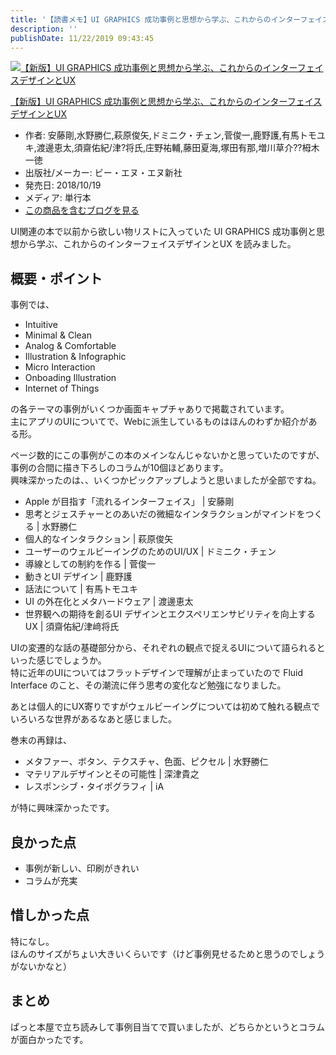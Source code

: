 ```yaml
---
title: '【読書メモ】UI GRAPHICS 成功事例と思想から学ぶ、これからのインターフェイスデザインとUX'
description: ''
publishDate: 11/22/2019 09:43:45
---
```

<p><div class="hatena-asin-detail"><a href="http://www.amazon.co.jp/exec/obidos/ASIN/4802511051/hatena-blog-22/"><img src="https://images-fe.ssl-images-amazon.com/images/I/41sjdrLz6cL._SL160_.jpg" class="hatena-asin-detail-image" alt="【新版】UI GRAPHICS 成功事例と思想から学ぶ、これからのインターフェイスデザインとUX" title="【新版】UI GRAPHICS 成功事例と思想から学ぶ、これからのインターフェイスデザインとUX"></a><div class="hatena-asin-detail-info"><p class="hatena-asin-detail-title"><a href="http://www.amazon.co.jp/exec/obidos/ASIN/4802511051/hatena-blog-22/">【新版】UI GRAPHICS 成功事例と思想から学ぶ、これからのインターフェイスデザインとUX</a></p><ul><li><span class="hatena-asin-detail-label">作者:</span> 安藤剛,水野勝仁,萩原俊矢,ドミニク・チェン,菅俊一,鹿野護,有馬トモユキ,渡邊恵太,須齋佑紀/津?将氏,庄野祐輔,藤田夏海,塚田有那,増川草介??栂木一徳</li><li><span class="hatena-asin-detail-label">出版社/メーカー:</span> ビー・エヌ・エヌ新社</li><li><span class="hatena-asin-detail-label">発売日:</span> 2018/10/19</li><li><span class="hatena-asin-detail-label">メディア:</span> 単行本</li><li><a href="http://d.hatena.ne.jp/asin/4802511051/hatena-blog-22" target="_blank">この商品を含むブログを見る</a></li></ul></div><div class="hatena-asin-detail-foot"></div></div></p>

<p>UI関連の本で以前から欲しい物リストに入っていた UI GRAPHICS 成功事例と思想から学ぶ、これからのインターフェイスデザインとUX を読みました。</p>

<h2>概要・ポイント</h2>

<p>事例では、</p>

<ul>
<li>Intuitive</li>
<li>Minimal &amp; Clean</li>
<li>Analog &amp; Comfortable</li>
<li>Illustration &amp; Infographic</li>
<li>Micro Interaction</li>
<li>Onboading Illustration</li>
<li>Internet of Things</li>
</ul>


<p>の各テーマの事例がいくつか画面キャプチャありで掲載されています。<br/>
主にアプリのUIについてで、Webに派生しているものはほんのわずか紹介がある形。</p>

<p>ページ数的にこの事例がこの本のメインなんじゃないかと思っていたのですが、事例の合間に描き下ろしのコラムが10個ほどあります。<br/>
興味深かったのは、、いくつかピックアップしようと思いましたが全部ですね。</p>

<ul>
<li>Apple が目指す「流れるインターフェイス」 | 安藤剛</li>
<li>思考とジェスチャーとのあいだの微細なインタラクションがマインドをつくる | 水野勝仁</li>
<li>個人的なインタラクション | 萩原俊矢</li>
<li>ユーザーのウェルビーイングのためのUI/UX | ドミニク・チェン</li>
<li>導線としての制約を作る | 菅俊一</li>
<li>動きとUI デザイン | 鹿野護</li>
<li>話法について | 有馬トモユキ</li>
<li>UI の外在化とメタハードウェア | 渡邊恵太</li>
<li>世界観への期待を創るUI デザインとエクスペリエンサビリティを向上するUX | 須齋佑紀/津﨑将氏</li>
</ul>


<p>UIの変遷的な話の基礎部分から、それぞれの観点で捉えるUIについて語られるといった感じでしょうか。<br/>
特に近年のUIについてはフラットデザインで理解が止まっていたので Fluid Interface のこと、その潮流に伴う思考の変化など勉強になりました。</p>

<p>あとは個人的にUX寄りですがウェルビーイングについては初めて触れる観点でいろいろな世界があるなあと感じました。</p>

<p>巻末の再録は、</p>

<ul>
<li>メタファー、ボタン、テクスチャ、色面、ピクセル | 水野勝仁</li>
<li>マテリアルデザインとその可能性 | 深津貴之</li>
<li>レスポンシブ・タイポグラフィ | iA</li>
</ul>


<p>が特に興味深かったです。</p>

<h2>良かった点</h2>

<ul>
<li>事例が新しい、印刷がきれい</li>
<li>コラムが充実</li>
</ul>


<h2>惜しかった点</h2>

<p>特になし。<br/>
ほんのサイズがちょい大きいくらいです（けど事例見せるためと思うのでしょうがないかなと）</p>

<h2>まとめ</h2>

<p>ぱっと本屋で立ち読みして事例目当てで買いましたが、どちらかというとコラムが面白かったです。</p>

